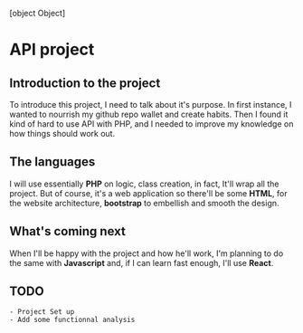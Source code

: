 [object Object]

# API project

## Introduction to the project

To introduce this project, I need to talk about it's purpose.
In first instance, I wanted to nourrish my github repo wallet and create habits.
Then I found it kind of hard to use API with PHP, and I needed to improve
my knowledge on how things should work out.

## The languages

I will use essentially **PHP** on logic, class creation, in fact, It'll wrap all the project.
But of course, it's a web application so there'll be some **HTML**, for the website
architecture, **bootstrap** to embellish and smooth the design.

## What's coming next

When I'll be happy with the project and how he'll work, I'm planning to do the same with **Javascript** and, if I can learn fast enough, I'll use **React**.

## TODO

    - Project Set up
    - Add some functionnal analysis
